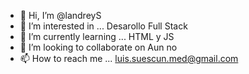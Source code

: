 - 👋 Hi, I’m @landreyS
- 👀 I’m interested in ... Desarollo Full Stack
- 🌱 I’m currently learning ... HTML y JS
- 💞️ I’m looking to collaborate on   Aun no
- 📫 How to reach me ... luis.suescun.med@gmail.com

<!---
landreyS/landreyS is a ✨ special ✨ repository because its `README.md` (this file) appears on your GitHub profile.
You can click the Preview link to take a look at your changes.
--->
